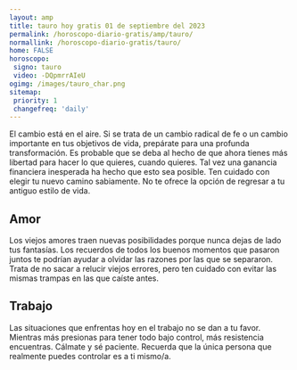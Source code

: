 ```yaml
---
layout: amp
title: tauro hoy gratis 01 de septiembre del 2023 
permalink: /horoscopo-diario-gratis/amp/tauro/
normallink: /horoscopo-diario-gratis/tauro/
home: FALSE
horoscopo:
 signo: tauro
 video: -DQpmrrAIeU
ogimg: /images/tauro_char.png
sitemap:
 priority: 1
 changefreq: 'daily'
---
```



El cambio está en el aire. Si se trata de un cambio radical de fe o un cambio importante en tus objetivos de vida, prepárate para una profunda transformación. Es probable que se deba al hecho de que ahora tienes más libertad para hacer lo que quieres, cuando quieres. Tal vez una ganancia financiera inesperada ha hecho que esto sea posible. Ten cuidado con elegir tu nuevo camino sabiamente. No te ofrece la opción de regresar a tu antiguo estilo de vida.

## Amor

Los viejos amores traen nuevas posibilidades porque nunca dejas de lado tus fantasías. Los recuerdos de todos los buenos momentos que pasaron juntos te podrían ayudar a olvidar las razones por las que se separaron. Trata de no sacar a relucir viejos errores, pero ten cuidado con evitar las mismas trampas en las que caíste antes.

## Trabajo

Las situaciones que enfrentas hoy en el trabajo no se dan a tu favor. Mientras más presionas para tener todo bajo control, más resistencia encuentras. Cálmate y sé paciente. Recuerda que la única persona que realmente puedes controlar es a ti mismo/a.